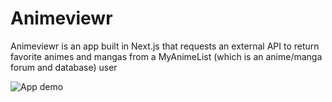 # Animeviewr

Animeviewr is an app built in Next.js that requests an external API to return favorite animes and mangas from a MyAnimeList (which is an anime/manga forum and database) user

![App demo](https://github.com/junnmu/animeviewr/tree/main/assets/demo.png)
